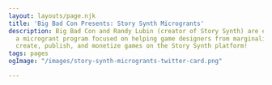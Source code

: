 ```yaml
---
layout: layouts/page.njk
title: 'Big Bad Con Presents: Story Synth Microgrants'
description: Big Bad Con and Randy Lubin (creator of Story Synth) are excited to announce
  a microgrant program focused on helping game designers from marginalized identities
  create, publish, and monetize games on the Story Synth platform!
tags: pages
ogImage: "/images/story-synth-microgrants-twitter-card.png"

---
```

<!--
Hello!

As award recipients from [Grant for the Web](https://www.grantfortheweb.org/), Big Bad Con and Randy Lubin (creator of [Story Synth](https://storysynth.org/)) are excited to announce a microgrant program focused on helping game designers from marginalized identities create, publish, and monetize games on the Story Synth platform!

### What are the microgrants and how do I get one?

The microgrants (application information below) award the following:

* $300 to each grant recipient (up to 100 recipients) to create a game in a 6 month window
* Administrative support from the Big Bad Con grants administrators
* Technical and design support from Randy Lubin on using [Story Synth](https://storysynth.org/)
* Instructions on how to monetize your game on the platform

More on all the details below.

### What is Story Synth?

When the game For the Queen came out, Randy envisioned (and then created) a platform for people to create interactive games that followed the For the Queen model. Since launching, he’s added a variety of game formats and customization options to support a larger breadth of games.

Story Synth is a free platform for designing, playing, and sharing storytelling tabletop games online. Designing is super easy – just add prompts to a Google Spreadsheet, drop the sheet link in the web site, and then Story Synth automatically generates the game with a custom homepage. Watch this [video tour](https://www.youtube.com/watch?v=FqfBcB4iZEI) to see how it works or check out games in the [Gallery](https://storysynth.org/Gallery/).

From a game's homepage, you can create new sessions with unique URLs and every player on that page will see the same storytelling prompts at the same time. Story Synth works well on both desktop and mobile browsers. It's great for simple, prompt-driven games like For the Queen or The Quiet Year.

Story Synth supports a [variety of formats](https://storysynth.org/Formats/) that involve different ways of organizing, shuffling, or building the storytelling prompts. Other formats let you create hexflowers and generator tables. There are also a variety of custom options and extensions that let designers restyle the visual design, add a dice roller, include simple state tracking, and much more.

Story Synth was created by Randy Lubin to make it faster and easier to design storytelling games. He and the Big Bad Con grant administrators are thrilled to help you create your own games with Story Synth.

### How will monetization work?

The specific nature of this grant is that they are looking to support the [Web Monetization standard](https://webmonetization.org/) and promote new ways for content creators to earn income online.

An early example of this is [Coil](https://coil.com/), a browser extension where a user can subscribe for $5.00 per month and that money is shared among the sites that the user visits, based on time spent. The Web Monetization standard allows sites to know if a user is sending micropayments and the site can then enable content or functionality for that user.

In addition to the $300 grant award, you’ll also receive proceeds generated by your game through micropayments. They may be just pennies here and there, but as more people play they will add up.

### How does the microgrant application work?

**Step 1.** If you’re a marginalized creator currently designing a game or have an idea for a game that would work on Story Synth, fill out the applications at the bottom of this doc.

**Step 2**. Our Grant Administrators will review the applications and get back to you within 30 days with any follow up questions or to confirm your application was accepted and send out the microgrant. Once accepted…

**Step 3**. We’ll connect you with Story Synth resources including a tutorial on creating your games and direct access to Randy to get you started and help you along the way. We’ll also invite you to the Story Synth Discord microgrant discord server to collaborate with your fellow grant recipients.

**Step 4**. Over the course of the six month window* (January 2022 to July 2022) the BBC Grant Administrators will periodically check in with you to see how your progress is coming along and to check in if there is any help you need.

**Step 5**. Each time a game is completed** both Big Bad Con and Story Synth will broadcast it on our social media as well as including links on this page, and eventually a newsletter roundup of all the creations. We’ll also add the game to our report to Grant for the Web to show the work you’ve done!

\* If your design ends up needing longer than six months to create, that’s okay. We’ll ask that you share what you've done by the end of the grant window, and you can keep working on finishing the game as long as you like.

\** Complete is a nebulous term in digital offerings. You can always modify your game to make changes and improvements. From our perspective, it is complete as soon as you say it’s ready to share with the public.

### What do we expect from microgrant recipients?

As award recipients we ask that you:

* Make a good faith effort to complete your game and publish it within the six month grant window. As noted above, if it takes longer, that’s fine too, we’d just need a report to show what you’ve done at the end.
* Follow the [Big Bad Con Community Standards](https://www.bigbadcon.com/community-standards/) while working with the grant admins, Randy Lubin, and your fellow creators.
* Stay in regular monthly communication with our grant administrators to report your progress and any challenges you're facing.

### How will we transfer funds?

The $300 microgrant will be sent to you (via PayPal or check) as soon as your application is accepted.

You will also receive micropayments directly from players of your game who support web monetization (e.g. with a subscription like [Coil](https://coil.com/)). These micropayments will be deposited directly into your account for as long as they play your game. Note, you’ll need to open a free, compatible account to receive the funds (e.g. through [Uphold](http://uphold.com)).

### Expected Timeline

This grant kicks off January 24, 2022 and will go till July 23, 2022. Here’s what the Big Bad Con admin team and Story Synth will be doing each month:

| Time | Description |
| --- | --- |
| Pre-grant Period \[COMPLETE\] | Story Synth Platform: begin work on new web monetization features; conduct research on any additional web monetization features to add to the roadmap Microgrants: Big Bad Con grant administrators design microgrant application and application process. |
| Month 1 | Story Synth Platform: continue development work, beta test work with designersMicrogrants: publicly launch microgrant program and promote broadly; accept initial grantee |
| Month 2 | Story Synth Platform: continue development work, beta test work with designersMicrogrants: continue promotion of the microgrant program, accept new applications on a rolling basis, promote finished games made by grantees |
| Month 3 | Story Synth Platform: launch initial feature work with accompanying tutorials, explore additional featuresMicrogrants: continue promotion of the microgrant program, accept new applications on a rolling basis, promote finished games made by grantees |
| Month 4 | Progress Report due: Continued promotion of microgrant program if there are funds remaining; micrograntee training and assistance. Development work on any additional features. |
| Month 5 | Continued promotion of microgrant program if there are funds remaining; micrograntee training and assistance. Development work on any additional features. |
| Month 6 | Continued promotion of microgrant program if there are funds remaining. Continued promotion of microgrant program if there are funds remaining; micrograntee training and assistance. Development work on any additional features. |
| Post-grant period | Final Report due 30 days after project end date |

### How do I apply?

The Apply Now link below will bring you to our Story Synth Microgrant Application. All we need is some details for who you are and a pitch for your game — it's that easy!

[Apply Now!](https://airtable.com/shr2bGagYJxhDX2Te){.icon-pencil-square}

### FAQ

**Q: Who has rights to the games created on Story Synth.**

A: All rights are kept by the game creator. For more see the Story Synth Licensing section here: [https://docs.storysynth.org/guide/#licensing](https://docs.storysynth.org/guide/#licensing "https://docs.storysynth.org/guide/#licensing")

**Q: Can I publish under a pseudonym?**

A: Yes. We respect everyone’s right to privacy. For legal and financial reasons we ask that you use your legal name when applying for the grant, but we’re happy to use any name you’d like in all public facing locations, including your game page on Story Synth and our report to Grant for the Web.

**Q: Can we use an alternative to PayPal for international transfers (where currency exchanges are charged)?**

A: As much as possible, we want to stick with PayPal for our payment processing, however we’re happy to cover the transfer fees.

**Q: Are minors (under 18) eligible for the microgrant?**

A: Yes, but our privacy policy means that we will not publish the personal information of minors in any public spaces. (That’s why we ask in our application form).

**Q: Can I apply to adapt my non-Story Synth game or create an updated version of my Story Synth game?**

A: Absolutely. Adaptations of existing games, second editions, etc. are all welcome.

**Q: Can I apply for multiple grants either by submitting multiple game ideas or submitting a game with multiple contributors?**

A: At present, we're only offering one grant per game, and per creator. However, if you complete a game in the grant window and there are still funds available, you're welcome to apply a second time. Similarly if you have a team working on a game, once the first one is complete, any member of the team (including the original applicant) can apply for another grant for a second game.

**Q: What can I expect in terms of ongoing income from web monetization revenue?**

A: Adoption of web monetization is still in its very early days. In the near term, you might only see pennies from web monetized players. Our hope is that this grows as interest in web monetization increases and the growth of web monetized games encourages players to adopt the technology.

**Q: Can I use my Story Synth game to promote other income streams?**

A: You're welcome to point players toward a KoFi, Patreon, or crowdfunding links in the credits of your game. You can also link to a different, paid version of the game (e.g. physical copy, print and play).

**Q: Who runs Grant for the Web?**

A: Grant for the Web is governed by [Coil](https://coil.com/), [Mozilla Foundation](https://foundation.mozilla.org/en/), and [Creative Commons](https://creativecommons.org/). It is a program of the [Interledger Foundation](https://interledger.org/).

**Q: Is the underlying technology powered by blockchain or cryptocurrency?**

A: The proposed Web Monetization standard, the Interledger Protocol, and the Coil service are not based on blockchain technology and they don't have an affiliated cryptocurrency nor other form of crypto tokens, mining, or minting. Likewise, use of web monetization on Story Synth won't involve cryptocurrency or blockchains.

**Q: Is Web Monetization related to blockchain or web3?**

A: We found that the initial funds and development for Interledger (the underlying tech) came from Ripple, a crypto company, and former CTO Stephan Thomas. Understanding the flaws of blockchains, he made an explicit choice to develop Interleger on the open web, not the blockchain.

Interledger itself does not rely on a blockchain, and projects (like Story Synth) can use it without touching blockchains or cryptocurrencies. That being said, some organizations might use it with their blockchain or cryptocurrency projects.

From an [interview](https://interledger.org/news/the-history-and-promise-of-interledger-qa-with-co-founder-stefan-thomas/) with Thomas in 2021 “My deep involvement in Bitcoin and Ripple gave me an appreciation for the strengths and weaknesses of blockchain, including the difficulty in upgrading such systems to keep up with new technologies. This in large part influenced the decision NOT to make Interledger a blockchain. Instead, we looked to the internet for inspiration on how to create a massive global interoperability system that can still remain flexible and evolve as new technologies become available. And thus, Interledger was born - a protocol for routing packets of money just like the internet routes packets of data.”
-->